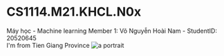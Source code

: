# CS1114.M21.KHCL.N0x
Máy học - Machine learning
Member 1: Võ Nguyễn Hoài Nam - StudentID: 20520645  
I'm from Tien Giang Province
![a portrait](https://user-images.githubusercontent.com/81870096/162102575-f9d58d59-118c-4251-97f4-12ba4064f04b.jpg)
